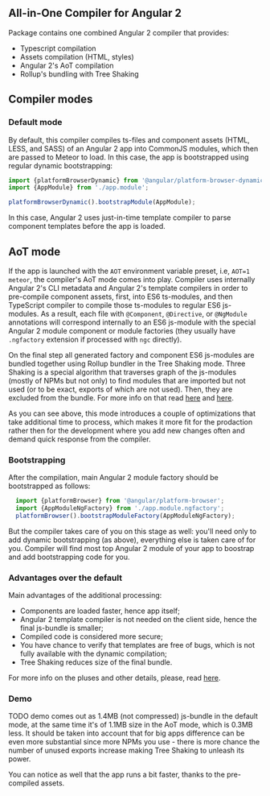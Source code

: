 ## All-in-One Compiler for Angular 2
Package contains one combined Angular 2 compiler that provides:
 - Typescript compilation 
 - Assets compilation (HTML, styles)
 - Angular 2's AoT compilation
 - Rollup's bundling with Tree Shaking
 
## Compiler modes

### Default mode
By default, this compiler compiles ts-files and component assets (HTML, LESS, and SASS) of
an Angular 2 app into CommonJS modules, which then are passed to Meteor to load.
In this case, the app is bootstrapped using regular dynamic bootstrapping:
```ts
import {platformBrowserDynamic} from '@angular/platform-browser-dynamic';
import {AppModule} from './app.module';

platformBrowserDynamic().bootstrapModule(AppModule);
```

In this case, Angular 2 uses just-in-time template compiler to parse component
templates before the app is loaded.

## AoT mode
If the app is launched with the `AOT` environment variable preset, i.e, `AOT=1 meteor`,
the compiler's AoT mode comes into play. Compiler uses internally
Angular 2's CLI metadata and Angular 2's template compilers in order to
pre-compile component assets, first, into ES6 ts-modules, and then TypeScript compiler to
compile those ts-modules to regular ES6 js-modules. As a result,
each file with `@Component`, `@Directive`, or `@NgModule` annotations will
correspond internally to an ES6 js-module with the special Angular 2 module component or module factories
(they usually have `.ngfactory` extension if processed with `ngc` directly).

On the final step all generated factory and component ES6 js-modules
are bundled together using Rollup bundler in the Tree Shaking mode.
Three Shaking is a special algorithm that traverses graph of the js-modules
(mostly of NPMs but not only) to find modules that are imported but
not used (or to be exact, exports of which are not used).
Then, they are excluded from the bundle.
For more info on that read [here](https://angular.io/docs/ts/latest/cookbook/aot-compiler.html#!#tree-shaking) and [here](https://github.com/rollup/rollup).

As you can see above, this mode introduces a couple of optimizations that take additional time to process,
which makes it more fit for the prodaction rather then for the development where you
add new changes often and demand quick response from the compiler.

### Bootstrapping
After the compilation, main Angular 2 module factory should be bootstrapped as follows:
```ts
  import {platformBrowser} from '@angular/platform-browser';
  import {AppModuleNgFactory} from './app.module.ngfactory';
  platformBrowser().bootstrapModuleFactory(AppModuleNgFactory);
```
But the compiler takes care of you on this stage as well:
you'll need only to add dynamic bootstrapping (as above),
everything else is taken care of for you. Compiler will find most top
Angular 2 module of your app to boostrap and add bootstrapping code for you.

### Advantages over the default
Main advantages of the additional processing:
 - Components are loaded faster, hence app itself;
 - Angular 2 template compiler is not needed on the client side,
   hence the final js-bundle is smaller;
 - Compiled code is considered more secure;
 - You have chance to verify that templates are free of bugs,
   which is not fully available with the dynamic compilation;
 - Tree Shaking reduces size of the final bundle.

For more info on the pluses and other details, please, read [here](https://angular.io/docs/ts/latest/cookbook/aot-compiler.html).

### Demo

TODO demo comes out as 1.4MB (not compressed) js-bundle in the default mode,
at the same time it's of 1.1MB size in the AoT mode, which is 0.3MB less.
It should be taken into account that for big apps difference can be even
more substantial since more NPMs you use - there is more chance the number of unused
exports increase making Tree Shaking to unleash its power.

You can notice as well that the app runs a bit faster, thanks to the pre-compiled assets.
